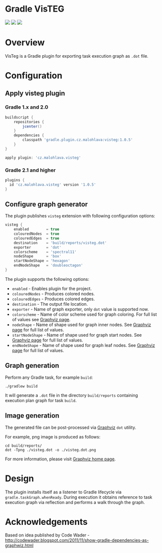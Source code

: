 Gradle VisTEG
=============

[![][travis img]][travis]
[![][license img]][license]
[![][plugin img]][plugin]

[travis]:https://travis-ci.org/mmalohlava/gradle-visteg
[travis img]:https://travis-ci.org/mmalohlava/gradle-visteg.svg?branch=master
[license]:LICENSE
[license img]:https://img.shields.io/badge/License-Apache%202-blue.svg
[plugin]:https://plugins.gradle.org/plugin/cz.malohlava.visteg
[plugin img]:https://img.shields.io/badge/gradle_plugin-cz.malohlava.visteg-green?logo=gradle

# Overview
VisTeg is a Gradle plugin for exporting task execution graph as `.dot` file.


# Configuration

## Apply visteg plugin

### Gradle 1.x and 2.0

```groovy
buildscript {
    repositories {
        jcenter()
    }
    dependencies {
        classpath 'gradle.plugin.cz.malohlava:visteg:1.0.5'
    }
}

apply plugin: 'cz.malohlava.visteg'
```

### Gradle 2.1 and higher

```groovy
plugins {
  id 'cz.malohlava.visteg' version '1.0.5'
}
```

## Configure graph generator

The plugin publishes `visteg` extension with following configuration options:
```groovy
visteg {
    enabled        = true
    colouredNodes  = true
    colouredEdges  = true
    destination    = 'build/reports/visteg.dot'
    exporter       = 'dot'
    colorscheme    = 'spectral11'
    nodeShape      = 'box'
    startNodeShape = 'hexagon'
    endNodeShape   = 'doubleoctagon'
}
```

The plugin supports the following options:
 * `enabled` - Enables plugin for the project.
 * `colouredNodes` - Produces colored nodes.
 * `colouredEdges` - Produces colored edges.
 * `destination` - The output file location.
 * `exporter` - Name of graph exporter, only `dot` value is supported now.
 * `colorscheme` - Name of color scheme used for graph coloring. For full list of values see [Graphviz page](http://www.graphviz.org/content/color-names).
 * `nodeShape` - Name of shape used for graph inner nodes. See [Graphviz page](http://www.graphviz.org/content/node-shapes) for full list of values.
 * `startNodeShape` - Name of shape used for graph start nodes. See [Graphviz page](http://www.graphviz.org/content/node-shapes) for full list of values.
 * `endNodeShape` - Name of shape used for graph leaf nodes. See [Graphviz page](http://www.graphviz.org/content/node-shapes) for full list of values.

## Graph generation
Perform any Gradle task, for example `build`:
```
./gradlew build
```

It will generate a `.dot` file in the directory `build/reports` containing execution plan graph for task `build`.

## Image generation
The generated file can be post-processed via [Graphviz](http://www.graphviz.org) `dot` utility.

For example, png image is produced as follows:
```
cd build/reports/
dot -Tpng ./visteg.dot -o ./visteg.dot.png
```

For more information, please visit [Graphviz home page](http://www.graphviz.org).

# Design
The plugin installs itself as a listener to Gradle lifecycle via `gradle.taskGraph.whenReady`. 
During execution it obtains reference to task execution graph via reflection and performs a walk through the graph.


# Acknowledgements
Based on idea published by Code Wader - http://codewader.blogspot.com/2011/11/show-gradle-dependencies-as-graphwiz.html

